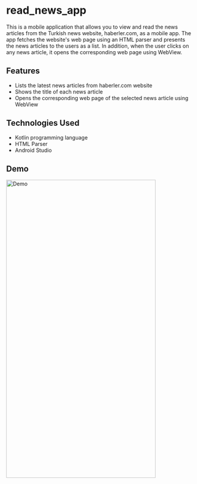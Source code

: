 # read_news_app

   This is a mobile application that allows you to view and read the news articles from the Turkish news website, haberler.com, as a mobile app. The app fetches the website's web page using an HTML parser and presents the news articles to the users as a list. In addition, when the user clicks on any news article, it opens the corresponding web page using WebView.

## Features

- Lists the latest news articles from haberler.com website
- Shows the title of each news article
- Opens the corresponding web page of the selected news article using WebView

## Technologies Used

- Kotlin programming language
- HTML Parser 
- Android Studio

## Demo

<img src="https://user-images.githubusercontent.com/116732291/235925335-73267406-c976-42d9-9ee3-807639793040.gif" alt="Demo" width="400" height="800">
